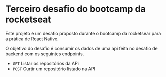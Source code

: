 # Terceiro desafio do bootcamp da rocketseat
Este projeto é um desafio proposto durante o bootcamp da rocketsear para a prática de React Native.

O objetivo do desafio é consumir os dados de uma api feita no desafio de backend com os seguintes endpoints.

* ``GET`` Listar os repositórios da APi
* ``POST`` Curtir um repositório listado na API
